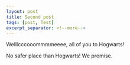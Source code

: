 ```yaml
---
layout: post
title: Second post
tags: [post, Test]
excerpt_separator: <!--more-->
---
```


Welllcccooommmmeeee, all of you to Hogwarts! 
<!--more-->

No safer place than Hogwarts! We promise. 
